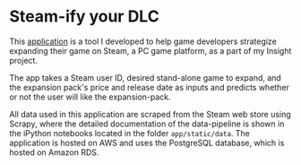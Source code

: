 Steam-ify your DLC
==================

This [application](http://steam-ify.me) is a tool I developed to help game developers strategize expanding their game on Steam, a PC game platform, as a part of my Insight project.

The app takes a Steam user ID, desired stand-alone game to expand, and the expansion pack's price and release date as inputs and predicts whether or not the user will like the expansion-pack.

All data used in this application are scraped from the Steam web store using Scrapy, where the detailed documentation of the data-pipeline is shown in the iPython notebooks located in the folder `app/static/data`.
The application is hosted on AWS and uses the PostgreSQL database, which is hosted on Amazon RDS.
